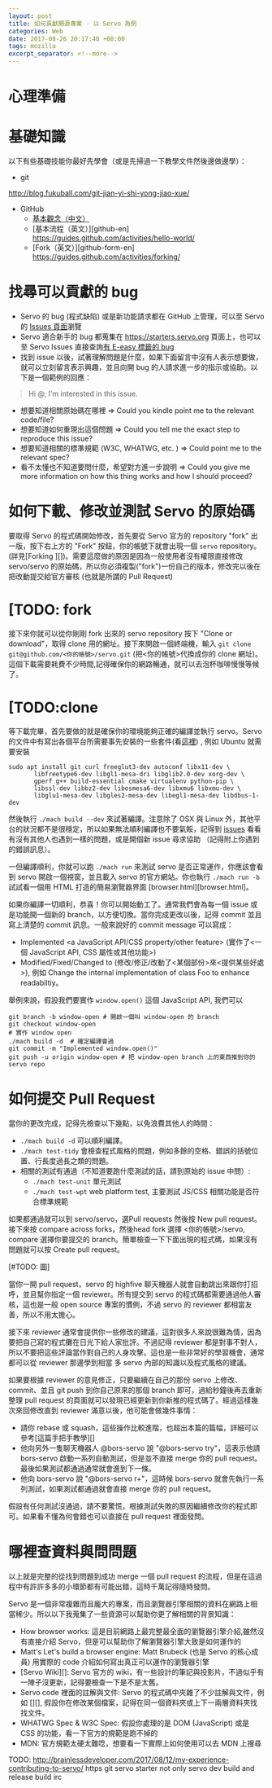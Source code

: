 ```yaml
---
layout: post
title: 如何貢獻開源專案 - 以 Servo 為例
categories: Web
date: 2017-08-26 20:17:48 +08:00
tags: mozilla
excerpt_separator: <!--more-->
---
```


<!--more-->
# 心理準備

# 基礎知識 
以下有些基礎技能你最好先學會（或是先掃過一下教學文件然後邊做邊學）：
* git

http://blog.fukuball.com/git-jian-yi-shi-yong-jiao-xue/
* GitHub 
  * [基本觀念（中文）][github-zh]
  * [基本流程（英文）][github-en]
https://guides.github.com/activities/hello-world/
  * [Fork（英文）][github-form-en]
https://guides.github.com/activities/forking/

# 找尋可以貢獻的 bug
* Servo 的 bug (程式缺陷) 或是新功能請求都在 GitHub 上管理，可以至 Servo 的 [Issues 頁面][issues]瀏覽
* Servo 適合新手的 bug 都蒐集在 https://starters.servo.org 頁面上，也可以至 Servo Issues 直接查詢[有 E-easy 標籤的 bug][easy]
* 找到 issue 以後，試著理解問題是什麼，如果下面留言中沒有人表示想要做，就可以立刻留言表示興趣，並且向開 bug 的人請求進一步的指示或協助。以下是一個範例的回應：

> Hi @<username>, I'm interested in this issue.

* 想要知道相關原始碼在哪裡 => Could you kindle point me to the relevant code/file?
* 想要知道如何重現出這個問題 => Could you tell me the exact step to reproduce this issue?
* 想要知道相關的標準規範 (W3C, WHATWG, etc. ) => Could point me to the relevant spec?
* 看不太懂也不知道要問什麼，希望對方進一步說明 => Could you give me more information on how this thing works and how I should proceed?

# 如何下載、修改並測試 Servo 的原始碼
要取得 Servo 的程式碼開始修改，首先要從 Servo 官方的 repository "fork" 出一版，按下右上方的 "Fork" 按鈕，你的帳號下就會出現一個 `servo` repository。(詳見[Forking ][])。需要這麼做的原因是因為一般使用者沒有權限直接修改 servo/servo 的原始碼，所以你必須複製("fork")一份自己的版本，修改完以後在把改動提交給官方審核 (也就是所謂的 Pull Request)

# [TODO: fork
接下來你就可以從你剛剛 fork 出來的 servo repository 按下 "Clone or download"，取得 clone 用的網址。接下來開啟一個終端機，輸入 `git clone git@github.com/<你的帳號>/servo.git` (把<你的帳號>代換成你的 clone 網址)。這個下載需要耗費不少時間,記得確保你的網路暢通，就可以去泡杯咖啡慢慢等候了。

# [TODO:clone  

等下載完畢，首先要做的就是確保你的環境能夠正確的編譯並執行 servo。Servo 的文件中有寫出各個平台所需要事先安裝的一些套件(看[這裡][prerequsite]) , 例如 Ubuntu 就需要安裝

```
sudo apt install git curl freeglut3-dev autoconf libx11-dev \
       libfreetype6-dev libgl1-mesa-dri libglib2.0-dev xorg-dev \
       gperf g++ build-essential cmake virtualenv python-pip \
       libssl-dev libbz2-dev libosmesa6-dev libxmu6 libxmu-dev \
       libglu1-mesa-dev libgles2-mesa-dev libegl1-mesa-dev libdbus-1-dev
```

然後執行 `./mach build --dev` 來試著編譯。注意除了 OSX 與 Linux 外，其他平台的狀況都不是很穩定，所以如果無法順利編譯也不要氣餒，記得到 [issues][issues] 看看有沒有其他人也遇到一樣的問題，或是開個新 issue 尋求協助 （記得附上你遇到的錯誤訊息）。

一但編譯順利，你就可以跑 `./mach run` 來測試 servo 是否正常運作，你應該會看到 servo 開啟一個視窗，並且載入 servo 的官方網站。你也執行 `./mach run -b` 試試看一個用 HTML 打造的簡易瀏覽器界面 [browser.html][browser.html]。

如果你編譯一切順利，恭喜！你可以開始動工了。通常我們會為每一個 issue 或是功能開一個新的 branch，以方便切換。當你完成更改以後，記得 commit 並且寫上清楚的 commit 訊息。一般來說好的 commit message 可以寫成：
* Implemented <a JavaScript API/CSS property/other feature> (實作了<一個 JavaScript API, CSS 屬性或其他功能>)
* Modified/Fixed/Changed <some part of the code> to <provide some benefit> (修改/修正/改動了<某個部份>來<提供某些好處>), 例如 Change the internal implementation of class Foo to enhance readabiltiy。

舉例來說，假設我們要實作 `window.open()` 這個 JavaScript API, 我們可以

```
git branch -b window-open # 開啟一個叫 window-open 的 branch
git checkout window-open
# 實作 window open
./mach build -d  # 確定編譯會過
git commit -m "Implemented window.open()"
git push -u origin window-open # 把 window-open branch 上的東西推到你的 servo repo
```

# 如何提交 Pull Request
當你的更改完成，記得先檢查以下幾點，以免浪費其他人的時間：
* `./mach build -d` 可以順利編譯。
* `./mach test-tidy` 會檢查程式風格的問題，例如多餘的空格、錯誤的括號位置、行長度過長之類的問題。
* 相關的測試有通過（不知道要跑什麼測試的話，請到原始的 issue 中問）:
  * `./mach test-unit` 單元測試
  * `./mach test-wpt` web platform test, 主要測試 JS/CSS 相關功能是否符合標準規範

如果都通過就可以到 servo/servo，選Pull requests 然後按 New pull request。接下來按 compare across forks，然後head fork 選擇 <你的帳號>/servo, compare 選擇你要提交的 branch。簡單檢查一下下面出現的程式碼，如果沒有問題就可以按 Create pull request。

[#TODO: 圖]

當你一開 pull request，servo 的 highfive 聊天機器人就會自動跳出來跟你打招呼，並且幫你指定一個 reviewer。所有提交到 servo 的程式碼都需要通過他人審核，這也是一般 open source 專案的慣例，不過 servo 的 reviewer 都相當友善，所以不用太擔心。

接下來 reviewer 通常會提供你一些修改的建議，這對很多人來說很難為情，因為要把自己寫的程式攤在日光下給人家批評。不過記得 reviewer 都是對事不對人，所以不要把這些評論當作對自己的人身攻擊。這也是一些非常好的學習機會，通常都可以從 reviewer 那邊學到相當 多 servo 內部的知識以及程式風格的建議。

如果要根據 reviewer 的意見修正，只要繼續在自己的那份 servo 上修改、commit、並且 git push 到你自己原來的那個 branch 即可，過給秒鐘後再去重新整理 pull request 的頁面就可以發現已經更新到你新推的程式碼了。經過這樣幾次來回修改直到 reviewer 滿意以後，他可能會做幾件事情：
* 請你 rebase 或 squash，這些操作比較進階，也超出本篇的篇幅，詳細可以參考[這篇手把手教學][]
* 他向另外一隻聊天機器人 @bors-servo 說 "@bors-servo try"，這表示他請 bors-servo 啟動一系列自動測試，但是並不直接 merge 你的 pull request。最後如果測試都通過通常就會進到下一條。
* 他向 bors-servo 說 "@bors-servo r+"，這時候 bors-servo 就會先執行一系列測試，如果測試都通過就會直接 merge 你的 pull request。

假設有任何測試沒通過，請不要驚慌，根據測試失敗的原因繼續修改你的程式即可。如果看不懂為何會錯也可以直接在 pull request 裡面發問。

# 哪裡查資料與問問題
以上就是完整的從找到問題到成功 merge 一個 pull request 的流程，但是在這過程中有許許多多的小環節都有可能出錯，這時千萬記得隨時發問。

Servo 是一個非常複雜而且龐大的專案，而且瀏覽器引擎相關的資料在網路上相當稀少。所以以下我蒐集了一些資源可以幫助你更了解相關的背景知識：

* How browser works: 這是目前網路上最完整最全面的瀏覽器引擎介紹,雖然沒有直接介紹 Servo，但是可以幫助你了解瀏覽器引擎大致是如何運作的
* Matt's Let's build a browser engine: Matt Brubeck (也是 Servo 的核心成員) 用實際的 code 介紹如何寫出真正可以運作的瀏覽器引擎
* [Servo Wiki][]: Servo 官方的 wiki，有一些設計的筆記與投影片，不過似乎有一陣子沒更新，記得要檢查一下是不是太舊。
* Servo code 裡面的註解與文件: Servo 的程式碼中夾雜了不少註解與文件，例如 [][], 假設你在修改某個檔案，記得在同一個資料夾或上下一兩層資料夾找找文件。
* WHATWG Spec & W3C Spec: 假設你處理的是 DOM (JavaScript) 或是 CSS 的功能，看一下官方的規範是跑不掉的
* MDN: 官方規範太硬太難唸，想要看一下實際上如何使用可以去 MDN 上搜尋

[issues]: https://github.com/servo/servo/issues
[easy]: https://github.com/servo/servo/issues?utf8=✓&q=is%3Aopen%20is%3Aissue%20label%3AE-easy%20-label%3AC-assigned
[github-zh]: http://www.ithome.com.tw/news/95283
[prerequsite]: https://github.com/servo/servo#setting-up-your-environment


TODO: 
http://brainlessdeveloper.com/2017/08/12/my-experience-contributing-to-servo/
https git
servo starter not only servo dev build and release build
irc

